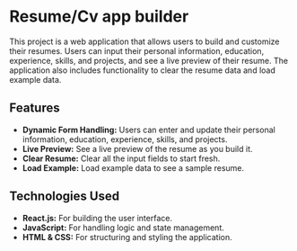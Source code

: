 # Resume/Cv app builder

This project is a web application that allows users to build and customize their resumes. Users can input their personal information, education, experience, skills, and projects, and see a live preview of their resume. The application also includes functionality to clear the resume data and load example data.

## Features

- **Dynamic Form Handling:** Users can enter and update their personal information, education, experience, skills, and projects.
- **Live Preview:** See a live preview of the resume as you build it.
- **Clear Resume:** Clear all the input fields to start fresh.
- **Load Example:** Load example data to see a sample resume.

## Technologies Used

- **React.js:** For building the user interface.
- **JavaScript:** For handling logic and state management.
- **HTML & CSS:** For structuring and styling the application.
